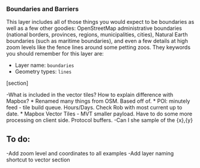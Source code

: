 ### Boundaries and Barriers

This layer includes all of those things you would expect to be boundaries as well as a few other goodies: OpenStreetMap administrative boundaries (national borders, provinces, regions, municipalities, cities), Natural Earth boundaries (such as maritime boundaries), and even a few details at high zoom levels like the fence lines around some petting zoos. They keywords you should remember for this layer are:

* Layer name: `boundaries`
* Geometry types: `lines`

[section]

-What is included in the vector tiles? How to explain difference with Mapbox?
    * Renamed many things from OSM. Based off of.
    * POI: minutely feed - tile build queue. Hours/Days. Check Rob with most current up to date.
    * Mapbox Vector Tiles - MVT smaller payload. Have to do some more processing on client side. Protocol buffers.
-Can I she sample of the {x},{y}


## To do:

-Add zoom level and coordinates to all examples
-Add layer naming shortcut to vector section
